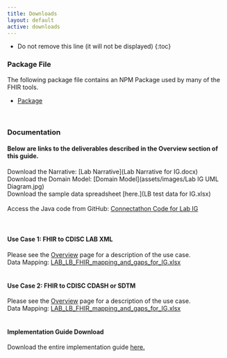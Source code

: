 ```yaml
---
title: Downloads
layout: default
active: downloads
---
```

<!-- TOC  the css styling for this is \pages\assets\css\project.css under 'markdown-toc'-->

* Do not remove this line (it will not be displayed)
{:toc}


<!-- end TOC -->

### Package File

The following package file contains an NPM Package used by many of the FHIR 
tools.

- [Package](package.tgz)

<p>&nbsp;</p>

### Documentation

#### Below are links to the deliverables described in the Overview section of this guide.
Download the Narrative: [Lab Narrative](Lab Narrative for IG.docx)<br/>
Download the Domain Model: [Domain Model](assets/images/Lab IG UML Diagram.jpg)<br/>
Download the sample data spreadsheet [here.](LB test data for IG.xlsx)<br/>
<br/>
Access the Java code from GitHub: [Connectathon Code for Lab IG](http://github.com/jennindg/MDIT_FHIR_LDM/tree/connectathon2018/)<br/>
 <br/>
 
#### Use Case 1: FHIR to CDISC LAB XML

Please see the [Overview](overview.html) page for a description of the use case.<br/>
Data Mapping:  [LAB_LB_FHIR_mapping_and_gaps_for_IG.xlsx](LAB_LB_FHIR_mapping_and_gaps_for_IG.xlsx)<br/>
 <br/>
#### Use Case 2: FHIR to CDISC CDASH or SDTM
Please see the [Overview](overview.html) page for a description of the use case.<br/>
Data Mapping: [LAB_LB_FHIR_mapping_and_gaps_for_IG.xlsx](LAB_LB_FHIR_mapping_and_gaps_for_IG.xlsx)<br/>
 <br/>
#### Implementation Guide  Download
Download the entire implementation guide [here.](full-ig.zip)<br/>
